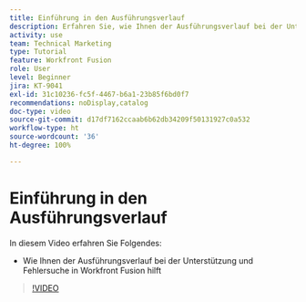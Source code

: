 ```yaml
---
title: Einführung in den Ausführungsverlauf
description: Erfahren Sie, wie Ihnen der Ausführungsverlauf bei der Unterstützung und Fehlerbehebung in [!DNL Adobe Workfront Fusion]hilft.
activity: use
team: Technical Marketing
type: Tutorial
feature: Workfront Fusion
role: User
level: Beginner
jira: KT-9041
exl-id: 31c10236-fc5f-4467-b6a1-23b85f6bd0f7
recommendations: noDisplay,catalog
doc-type: video
source-git-commit: d17df7162ccaab6b62db34209f50131927c0a532
workflow-type: ht
source-wordcount: '36'
ht-degree: 100%

---
```


# Einführung in den Ausführungsverlauf

In diesem Video erfahren Sie Folgendes:

* Wie Ihnen der Ausführungsverlauf bei der Unterstützung und Fehlersuche in Workfront Fusion hilft

>[!VIDEO](https://video.tv.adobe.com/v/335282/?quality=12&learn=on&enablevpops)
